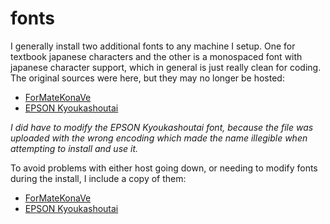 
# fonts

I generally install two additional fonts to any machine I setup.  One for textbook japanese characters and the other is a monospaced font with japanese character support, which in general is just really clean for coding.  The original sources were here, but they may no longer be hosted:

- [ForMateKonaVe](http://d.hatena.ne.jp/hetima/20061102/1162435711)
- [EPSON Kyoukashoutai](http://www.wazu.jp/gallery/Fonts_Japanese.html)

_I did have to modify the EPSON Kyoukashoutai font, because the file was uploaded with the wrong encoding which made the name illegible when attempting to install and use it._

To avoid problems with either host going down, or needing to modify fonts during the install, I include a copy of them:

- [ForMateKonaVe](../data/usr/share/fonts/truetype/jis/ForMateKonaVe.ttf)
- [EPSON Kyoukashoutai](../data/usr/share/fonts/truetype/jis/epkyouka.ttf)
